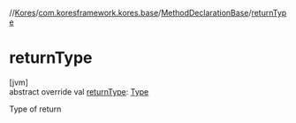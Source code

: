 //[Kores](../../../index.md)/[com.koresframework.kores.base](../index.md)/[MethodDeclarationBase](index.md)/[returnType](return-type.md)

# returnType

[jvm]\
abstract override val [returnType](return-type.md): [Type](https://docs.oracle.com/javase/8/docs/api/java/lang/reflect/Type.html)

Type of return
